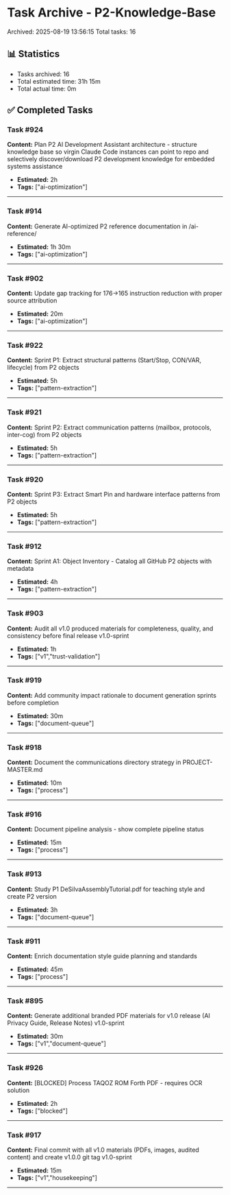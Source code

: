 # Task Archive - P2-Knowledge-Base

Archived: 2025-08-19 13:56:15
Total tasks: 16

## 📊 Statistics

- Tasks archived: 16
- Total estimated time: 31h 15m
- Total actual time: 0m

## ✅ Completed Tasks

### Task #924
**Content:** Plan P2 AI Development Assistant architecture - structure knowledge base so virgin Claude Code instances can point to repo and selectively discover/download P2 development knowledge for embedded systems assistance

- **Estimated:** 2h
- **Tags:** ["ai-optimization"]

---

### Task #914
**Content:** Generate AI-optimized P2 reference documentation in /ai-reference/

- **Estimated:** 1h 30m
- **Tags:** ["ai-optimization"]

---

### Task #902
**Content:** Update gap tracking for 176→165 instruction reduction with proper source attribution

- **Estimated:** 20m
- **Tags:** ["ai-optimization"]

---

### Task #922
**Content:** Sprint P1: Extract structural patterns (Start/Stop, CON/VAR, lifecycle) from P2 objects

- **Estimated:** 5h
- **Tags:** ["pattern-extraction"]

---

### Task #921
**Content:** Sprint P2: Extract communication patterns (mailbox, protocols, inter-cog) from P2 objects

- **Estimated:** 5h
- **Tags:** ["pattern-extraction"]

---

### Task #920
**Content:** Sprint P3: Extract Smart Pin and hardware interface patterns from P2 objects

- **Estimated:** 5h
- **Tags:** ["pattern-extraction"]

---

### Task #912
**Content:** Sprint A1: Object Inventory - Catalog all GitHub P2 objects with metadata

- **Estimated:** 4h
- **Tags:** ["pattern-extraction"]

---

### Task #903
**Content:** Audit all v1.0 produced materials for completeness, quality, and consistency before final release v1.0-sprint

- **Estimated:** 1h
- **Tags:** ["v1","trust-validation"]

---

### Task #919
**Content:** Add community impact rationale to document generation sprints before completion

- **Estimated:** 30m
- **Tags:** ["document-queue"]

---

### Task #918
**Content:** Document the communications directory strategy in PROJECT-MASTER.md

- **Estimated:** 10m
- **Tags:** ["process"]

---

### Task #916
**Content:** Document pipeline analysis - show complete pipeline status

- **Estimated:** 15m
- **Tags:** ["process"]

---

### Task #913
**Content:** Study P1 DeSilvaAssemblyTutorial.pdf for teaching style and create P2 version

- **Estimated:** 3h
- **Tags:** ["document-queue"]

---

### Task #911
**Content:** Enrich documentation style guide planning and standards

- **Estimated:** 45m
- **Tags:** ["process"]

---

### Task #895
**Content:** Generate additional branded PDF materials for v1.0 release (AI Privacy Guide, Release Notes) v1.0-sprint

- **Estimated:** 30m
- **Tags:** ["v1","document-queue"]

---

### Task #926
**Content:** [BLOCKED] Process TAQOZ ROM Forth PDF - requires OCR solution

- **Estimated:** 2h
- **Tags:** ["blocked"]

---

### Task #917
**Content:** Final commit with all v1.0 materials (PDFs, images, audited content) and create v1.0.0 git tag v1.0-sprint

- **Estimated:** 15m
- **Tags:** ["v1","housekeeping"]

---

